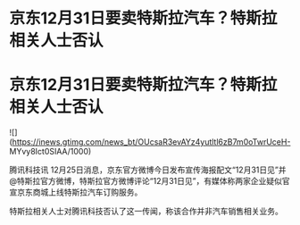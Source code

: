 # 京东12月31日要卖特斯拉汽车？特斯拉相关人士否认

# 京东12月31日要卖特斯拉汽车？特斯拉相关人士否认

![](https://inews.gtimg.com/news_bt/OUcsaR3evAYz4yutltl6zB7m0oTwrUceH-
MYvy8Ict0SIAA/1000)

腾讯科技讯
12月25日消息，京东官方微博今日发布宣传海报配文“12月31日见”并@特斯拉官方微博，特斯拉官方微博评论“12月31日见”，有媒体称两家企业疑似官宣京东商城上线特斯拉汽车订购服务。

特斯拉相关人士对腾讯科技否认了这一传闻，称该合作并非汽车销售相关业务。


